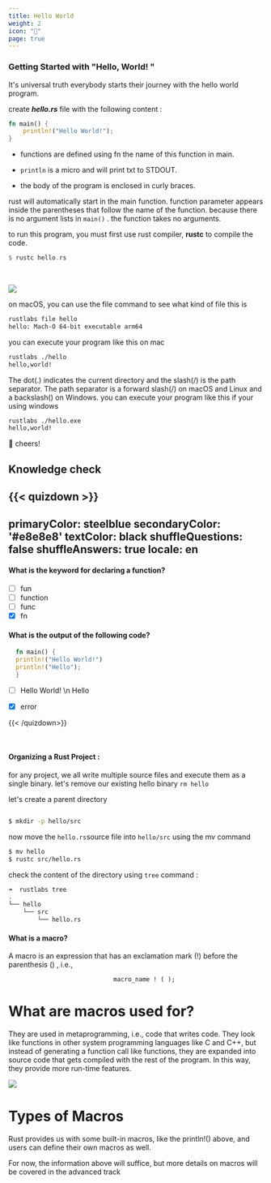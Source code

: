 ```yaml
---
title: Hello World
weight: 2
icon: "👋"
page: true
---
```


### Getting Started with "Hello, World! "

It's universal truth everybody starts their journey with the hello world program.

create ***hello.rs*** file with the following content :


```rust
fn main() {
    println!("Hello World!");
}

```

*   functions are defined using fn the name of this function in main.
    
*   `println` is a micro and will print txt to STDOUT.
    
*   the body of the program is enclosed in curly braces.


rust will automatically start in the main function. function parameter appears inside the parentheses that follow the name of the function. because there is no argument lists in `main()` . the function takes no arguments.

to run this program, you must first use rust compiler, **rustc** to compile the code.

```rust
$ rustc hello.rs
```
<br>

![](/img/diagrams/1.hello-world.png)

on macOS, you can use the file command to see what kind of file this is

```bash
rustlabs file hello
hello: Mach-O 64-bit executable arm64
```

you can execute your program like this on mac

```bash
rustlabs ./hello
hello,world!
```

The dot(.) indicates the current directory and the slash(/) is the path separator. The path separator is a forward slash(/) on macOS and Linux and a backslash(\) on Windows.
you can execute your program like this if your using windows

```bash
rustlabs ./hello.exe
hello,world!
```

🍾 cheers!


## Knowledge check 


{{< quizdown >}}
---
primaryColor: steelblue
secondaryColor: '#e8e8e8'
textColor: black
shuffleQuestions: false
shuffleAnswers: true
locale: en
---

#### What is the keyword for declaring a function?

- [ ]  fun
- [ ]  function
- [ ]  func
- [x]  fn

#### What is the output of the following code?

  ```rust
    fn main() {
    println!("Hello World!")
    println!("Hello");
    }
  ```
 
  - [ ]  Hello World! \n
         Hello
  - [X] error


{{< /quizdown>}}

<br>


#### Organizing a Rust Project :

for any project, we all write multiple source files and execute them as a single binary. let's remove our existing hello binary `rm hello`

let's create a parent directory

```bash

$ mkdir -p hello/src
```

now move the `hello.rs`source file into `hello/src` using the mv command

```bash
$ mv hello 
$ rustc src/hello.rs
```

check the content of the directory using `tree` command :

```bash
➜  rustlabs tree
.
└── hello
    └── src
        └── hello.rs
```


#### What is a macro?


A macro is an expression that has
an exclamation mark (!) before the parenthesis () , i.e.,


                                 macro_name ! ( );
                                 
# What are macros used for?

They are used in metaprogramming, i.e., code that writes code. They look like functions in other system programming languages like C and C++, but instead of generating a function call like functions, they are expanded into source code that gets compiled with the rest of the program. In this way, they provide more run-time features.     


![](https://raw.githubusercontent.com/sangam14/RustLabs/master/img/metaprogram.png)

# Types of Macros

Rust provides us with some built-in macros, like the println!() above, and users can define their own macros as well.


For now, the information above will suffice, but more details on macros will be covered in the advanced track 










   

